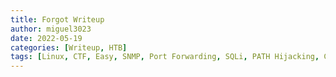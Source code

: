 ```yaml
---
title: Forgot Writeup
author: miguel3023
date: 2022-05-19
categories: [Writeup, HTB]
tags: [Linux, CTF, Easy, SNMP, Port Forwarding, SQLi, PATH Hijacking, CVE, CMS, SUID]
---
```

